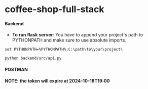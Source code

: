 # coffee-shop-full-stack

#### Backend
- **To run flask server**:
You have to append your project's path to PYTHONPATH and make sure to use absolute imports.
```
set PYTHONPATH=%PYTHONPATH%;C:\path\to\your\project\

python backend/src/api.py
```
#### POSTMAN
**NOTE:  the token will expire at 2024-10-18T19:00**